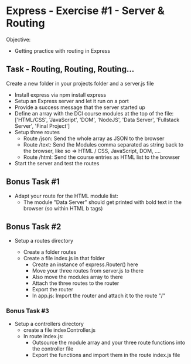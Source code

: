 # Express - Exercise #1 - Server & Routing

Objective:
- Getting practice with routing in Express

## Task - Routing, Routing, Routing...

Create a new folder in your projects folder and a server.js file

* Install express via npm install express
* Setup an Express server and let it run on a port
* Provide a success message that the server started up
* Define an array with the DCI course modules at the top of the file:
    ['HTML/CSS', 'JavaScript', 'DOM', 'NodeJS', 'Data Server', 'Fullstack Server', 'Final Project']
* Setup three routes
    * Route /json: Send the whole array as JSON to the browser
    * Route /text: Send the Modules comma separated as string back to the browser, like so => HTML / CSS, JavaScript, DOM, ....
    * Route /html: Send the course entries as HTML list to the browser
* Start the server and test the routes


## Bonus Task #1

* Adapt your route for the HTML module list:
     * The module "Data Server" should get printed with bold text in the browser (so within HTML b tags)


## Bonus Task #2

* Setup a routes directory

    * Create a folder routes
    * Create a file index.js in that folder
        * Create an instance of express.Router() here
        * Move your three routes from server.js to there
        * Also move the modules array to there
        * Attach the three routes to the router
        * Export the router
        * In app.js: Import the router and attach it to the route "/"


### Bonus Task #3

* Setup a controllers directory
    * create a file indexController.js
    * In route index.js:
        * Outsource the module array and your three route functions into the controller file
        * Export the functions and import them in the route index.js file

